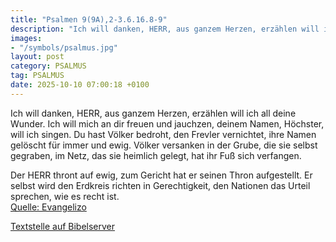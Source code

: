 ```yaml
---
title: "Psalmen 9(9A),2-3.6.16.8-9"
description: "Ich will danken, HERR, aus ganzem Herzen, erzählen will ich all deine Wunder. Ich will mich an dir freuen und jauchzen, deinem Namen, Höchster, will ich singen. Du hast Völker bedroht, den Frevler vernichtet, ihre Namen gelöscht für immer und ewig. Völker versanken in der Grube, ...."
images:
- "/symbols/psalmus.jpg"
layout: post
category: PSALMUS
tag: PSALMUS
date: 2025-10-10 07:00:18 +0100
---
```

Ich will danken, HERR, aus ganzem Herzen, erzählen will ich all deine Wunder.
Ich will mich an dir freuen und jauchzen, deinem Namen, Höchster, will ich singen.
Du hast Völker bedroht, den Frevler vernichtet, ihre Namen gelöscht für immer und ewig.
Völker versanken in der Grube, die sie selbst gegraben, im Netz, das sie heimlich gelegt, hat ihr Fuß sich verfangen.<!--more-->

Der HERR thront auf ewig, zum Gericht hat er seinen Thron aufgestellt.
Er selbst wird den Erdkreis richten in Gerechtigkeit, den Nationen das Urteil sprechen, wie es recht ist.<br>
[Quelle: Evangelizo](https://evangeliumtagfuertag.org/DE/gospel)

[Textstelle auf Bibelserver](https://www.bibleserver.com/EU/ps9(9A),2-3.6.16.8-9)
